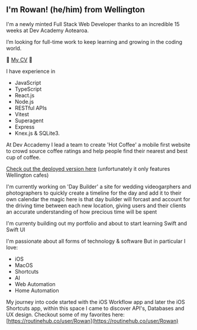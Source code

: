 ## I'm Rowan! (he/him) from Wellington

I'm a newly minted Full Stack Web Developer thanks to an incredible 15 weeks at Dev Academy Aotearoa.

I’m looking for full-time work to keep learning and growing in the coding world.

🔗 [My CV](https://www.icloud.com/iclouddrive/0981iPLtBokCK_7uyBiUzDdwQ#Rowan_Strang_CV_2024) 📃

I have experience in
- JavaScript
- TypeScript
- React.js
- Node.js
- RESTful APIs
- Vitest
- Superagent
- Express
- Knex.js & SQLite3.

At Dev Accademy I lead a team to create 'Hot Coffee' a mobile first website to crowd source coffee ratings and help people find their nearest and best cup of coffee.

[Check out the deployed version here](https://hotcoffee.devacademy.nz) (unfortunately it only features Wellington cafes)

I'm currently working on 'Day Builder' a site for wedding videogarphers and photographers to quickly create a timeline for the day and add it to their own calendar
the magic here is that day builder will forcast and account for the driving time between each new location, giving users and their clients an accurate understanding of how precious time will be spent

I'm currenty building out my portfolio and about to start learning Swift and Swift UI

I'm passionate about all forms of technology & software
But in particular I love:
- iOS
- MacOS
- Shortcuts
- AI
- Web Automation
- Home Automation


My journey into code started with the iOS Workflow app and later the iOS Shortcuts app, within this space I came to discover API's, Databases and UX design.
Checkout some of my favorites here: [https://routinehub.co/user/Rowan](https://routinehub.co/user/Rowan)
